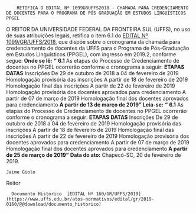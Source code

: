         RETIFICA O EDITAL Nº 1099GRUFFS2018 - CHAMADA PARA CREDENCIAMENTO DE DOCENTES PARA O PROGRAMA DE PÓS GRADUAÇÃO EM ESTUDOS LINGUÍSTICOS PPGEL  

 O REITOR DA UNIVERSIDADE FEDERAL DA FRONTEIRA SUL (UFFS), no uso de suas atribuições legais, retifica o item 6.1 do [EDITAL Nº 1099/GR/UFFS/2018](https://www.uffs.edu.br/atos-normativos/edital/gr/2018-1099), que dispõe sobre o cronograma da chamada para credenciamento de docentes da UFFS para o Programa de Pós-Graduação em Estudos Linguísticos (PPGEL), com ingresso em 2019.2, conforme segue:   **Onde se lê:** **“** **6.1**  As etapas do Processo de Credenciamento de docentes no PPGEL ocorrerão conforme o cronograma a seguir:     **ETAPAS**   **DATAS**     Inscrições   De 29 de outubro de 2018 a 04 de fevereiro de 2019     Homologação provisória das inscrições   A partir de 18 de fevereiro de 2019     Homologação final das inscrições   A partir de 22 de fevereiro de 2019     Homologação provisória dos docentes aprovados para credenciamento   A partir de 07 de março de 2019     Homologação final dos docentes aprovados para credenciamento   **A partir de 13 de março de 2019”**       **Leia-se:** **“** **6.1**  As etapas do Processo de Credenciamento de docentes no PPGEL ocorrerão conforme o cronograma a seguir:     **ETAPAS**   **DATAS**     Inscrições   De 29 de outubro de 2018 a 04 de fevereiro de 2019     Homologação provisória das inscrições   A partir de 18 de fevereiro de 2019     Homologação final das inscrições   A partir de 22 de fevereiro de 2019     Homologação provisória dos docentes aprovados para credenciamento   A partir de 07 de março de 2019     Homologação final dos docentes aprovados para credenciamento   **A partir de 25 de março de 2019”**          **Data do ato:** Chapecó-SC, 20 de fevereiro de 2019.   
 

    Jaime Giolo   
 Reitor 

      Documento Histórico  [EDITAL Nº 160/GR/UFFS/2019](https://www.uffs.edu.br/atos-normativos/edital/gr/2019-0160/@@download/documento_historico)     
      